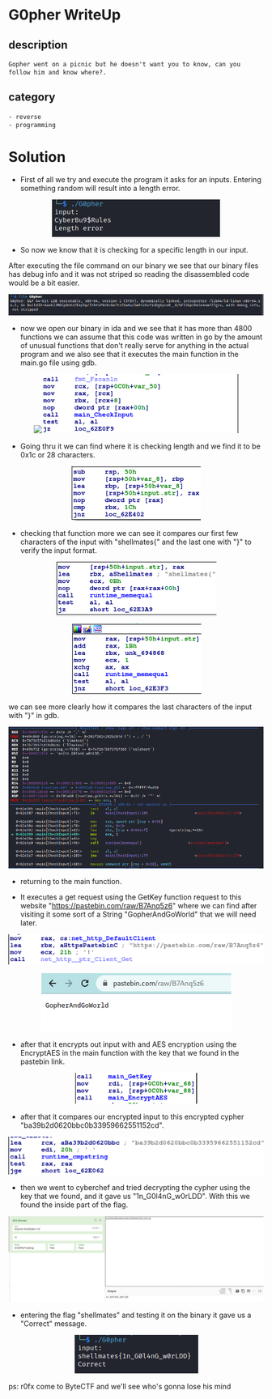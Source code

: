 # G0pher WriteUp

## description
    Gopher went on a picnic but he doesn't want you to know, can you follow him and know where?.

## category
    - reverse    
    - programming   

# Solution
 - First of all we try and execute the program it asks for an inputs. Entering something random will result into a length error.

<p align="center">
    <img src="https://raw.githubusercontent.com/samdem-ai/writeups/main/G0pher_writeUP/First_execution.png">
</p>

 - So now we know that it is checking for a specific length in our input.

After executing the file command on our binary we see that our binary files has debug info and it was not striped so reading the disassembled code would be a bit easier.

<p align="center">
    <img src="https://raw.githubusercontent.com/samdem-ai/writeups/main/G0pher_writeUP/file_command.png">
</p>

 - now we open our binary in ida and we see that it has more than 4800 functions we can assume that this code was written in go by the amount of unusual functions that don't really serve for anything in the actual program and we also see that it executes the main function in the main.go file using gdb.

<p align="center">
    <img src="https://raw.githubusercontent.com/samdem-ai/writeups/main/G0pher_writeUP/functions.png>
</p>


 - We see that after scanning our input the program calls a CheckInput function.

<p align="center">
    <img src="https://raw.githubusercontent.com/samdem-ai/writeups/main/G0pher_writeUP/function_checkInput.png">
</p>

 - Going thru it we can find where it is checking length and we find it to be 0x1c or 28 characters.


<p align="center">
    <img src="https://raw.githubusercontent.com/samdem-ai/writeups/main/G0pher_writeUP/length_verification.png">
</p>

 - checking that function more we can see it compares our first few characters of the input with "shellmates{"
and the last one with "}" to verify the input format.

<p align="center">
    <img src="https://raw.githubusercontent.com/samdem-ai/writeups/main/G0pher_writeUP/format_verification_1.png">
</p>

<p align="center">
    <img src="https://raw.githubusercontent.com/samdem-ai/writeups/main/G0pher_writeUP/format_verification_2.png">
</p>

we can see more clearly how it compares the last characters of the input with "}" in gdb.

<p align="center">
    <img src="https://raw.githubusercontent.com/samdem-ai/writeups/main/G0pher_writeUP/format_verification_3.png">
</p>

 - returning to the main function.

 - It executes a get request using the GetKey function request to this website "https://pastebin.com/raw/B7Anq5z6" where we can find after visiting it some sort of a String "GopherAndGoWorld" that we will need later.

<p align="center">
    <img src="https://raw.githubusercontent.com/samdem-ai/writeups/main/G0pher_writeUP/GetRequest.png">
</p>

<p align="center">
    <img src="https://raw.githubusercontent.com/samdem-ai/writeups/main/G0pher_writeUP/pastebin.png">
</p>

 - after that it encrypts out input with and AES encryption using the EncryptAES in the main function with the key that we found in the pastebin link.


<p align="center">
    <img src="https://raw.githubusercontent.com/samdem-ai/writeups/main/G0pher_writeUP/EncryptAES.png">
</p>

 - after that it compares our encrypted input to this encrypted cypher "ba39b2d0620bbc0b33959662551152cd".

<p align="center">
    <img src="https://raw.githubusercontent.com/samdem-ai/writeups/main/G0pher_writeUP/AES_encrypted_flag_comaparaison.png">
</p>

 - then we went to cyberchef and tried decrypting the cypher using the key that we found, and it gave us "1n_G0l4nG_w0rLDD". With this we found the inside part of the flag.

<p align="center">
    <img src="https://raw.githubusercontent.com/samdem-ai/writeups/main/G0pher_writeUP/Decryption.png">
</p>

 - entering the flag "shellmates" and testing it on the binary it gave us a "Correct" message.

<p align="center">
    <img src="https://raw.githubusercontent.com/samdem-ai/writeups/main/G0pher_writeUP/correct.png">
</p>
   
    
    
     
ps: r0fx come to ByteCTF and we'll see who's gonna lose his mind